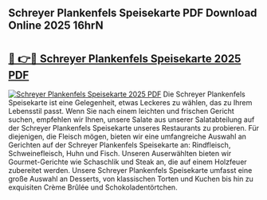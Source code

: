 ## Schreyer Plankenfels Speisekarte PDF Download Online 2025 16hrN

# <h2><a href="http://gca64l.nevu.top/?p=Schreyer+Plankenfels+Speisekarte">🔗 👉🔴 Schreyer Plankenfels Speisekarte 2025 PDF</a></h2>

[![Schreyer Plankenfels Speisekarte 2025 PDF](https://i.imgur.com/dBaPXMq.png)](http://gca64l.nevu.top/?p=Schreyer+Plankenfels+Speisekarte)
Die Schreyer Plankenfels Speisekarte ist eine Gelegenheit, etwas Leckeres zu wählen, das zu Ihrem Lebensstil passt. Wenn Sie nach einem leichten und frischen Gericht suchen, empfehlen wir Ihnen, unsere Salate aus unserer Salatabteilung auf der Schreyer Plankenfels Speisekarte unseres Restaurants zu probieren. Für diejenigen, die Fleisch mögen, bieten wir eine umfangreiche Auswahl an Gerichten auf der Schreyer Plankenfels Speisekarte an: Rindfleisch, Schweinefleisch, Huhn und Fisch. Unseren Auserwählten bieten wir Gourmet-Gerichte wie Schaschlik und Steak an, die auf einem Holzfeuer zubereitet werden. Unsere Schreyer Plankenfels Speisekarte umfasst eine große Auswahl an Desserts, von klassischen Torten und Kuchen bis hin zu exquisiten Crème Brûlée und Schokoladentörtchen.
